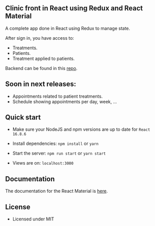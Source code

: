 ## Clinic front in React using Redux and React Material 

A complete app done in React using Redux to manage state. 

After sign in, you have access to:

- Treatments.
- Patients.
- Treatment applied to patients. 

Backend can be found in this [repo](https://material-ui.com/). 

## Soon in next releases:

- Appointments related to patient treatments. 
- Schedule showing appointments per day, week, ...

## Quick start

- Make sure your NodeJS and npm versions are up to date for `React 16.8.6`

- Install dependencies: `npm install` or `yarn`

- Start the server: `npm run start` or `yarn start`

- Views are on: `localhost:3000`

## Documentation

The documentation for the React Material is [here](https://material-ui.com/).

## License

- Licensed under MIT
